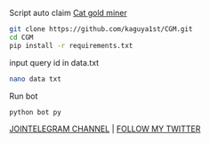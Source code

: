 Script auto claim [Cat gold miner](https://t.me/catgoldminerbot?start=club_1002134758462_5125640256)

```bash
git clone https://github.com/kaguya1st/CGM.git
cd CGM
pip install -r requirements.txt
```
input query id in data.txt
```bash
nano data txt
```
Run bot
```bash
python bot py
```


[ JOINTELEGRAM CHANNEL](https://t.me/kaguya_airdrop)
| [FOLLOW MY TWITTER](https://x.com/kaguyaa1st)

    
